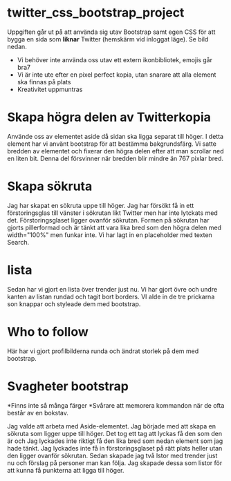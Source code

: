 # twitter_css_bootstrap_project

Uppgiften går ut på att använda sig utav Bootstrap samt egen CSS för att bygga en sida som **liknar** Twitter (hemskärm vid inloggat läge). Se bild nedan.

- Vi behöver inte använda oss utav ett extern ikonbibliotek, emojis går bra7
- Vi är inte ute efter en pixel perfect kopia, utan snarare att alla element ska finnas på plats
- Kreativitet uppmuntras

# Skapa högra delen av Twitterkopia

Använde oss av elementet aside då sidan ska ligga separat till höger. I detta element har vi använt bootstrap för att bestämma bakgrundsfärg. Vi satte bredden av elementet och fixerar den högra delen efter att man scrollar ned en liten bit. Denna del försvinner när bredden blir mindre än 767 pixlar bred.

# Skapa sökruta

Jag har skapat en sökruta uppe till höger. Jag har försökt få in ett förstoringsglas till vänster i sökrutan likt Twitter men har inte lytckats med det. Förstoringsglaset ligger ovanför sökrutan.
Formen på sökrutan har gjorts pillerformad och är tänkt att vara lika bred som den högra delen med width="100%" men funkar inte.
Vi har lagt in en placeholder med texten Search.

# lista

Sedan har vi gjort en lista över trender just nu. Vi har gjort övre och undre kanten av listan rundad och tagit bort borders. VI alde in de tre prickarna son knappar och styleade dem med bootstrap.

# Who to follow

Här har vi gjort profilbilderna runda och ändrat storlek på dem med bootstrap.

# Svagheter bootstrap

*Finns inte så många färger
*Svårare att memorera kommandon när de ofta består av en bokstav.

Jag valde att arbeta med Aside-elementet. Jag började med att skapa en sökruta som ligger uppe till höger. Det tog ett tag att lyckas få den som den är och Jag lyckades inte riktigt få den lika bred som nedan element som jag hade tänkt. Jag lyckades inte få in förstoringsglaset på rätt plats heller utan den ligger ovanför sökrutan.
Sedan skapade jag två lstor med trender just nu och förslag på personer man kan följa. Jag skapade dessa som listor för att kunna få punkterna att ligga till höger.
